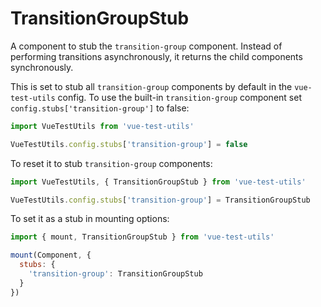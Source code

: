 # TransitionGroupStub

A component to stub the `transition-group` component. Instead of performing transitions asynchronously, it returns the child components synchronously.

This is set to stub all `transition-group` components by default in the `vue-test-utils` config. To use the built-in `transition-group`  component set `config.stubs['transition-group']` to false:

```js
import VueTestUtils from 'vue-test-utils'

VueTestUtils.config.stubs['transition-group'] = false
```

To reset it to stub `transition-group` components:

```js
import VueTestUtils, { TransitionGroupStub } from 'vue-test-utils'

VueTestUtils.config.stubs['transition-group'] = TransitionGroupStub
```

To set it as a stub in mounting options:

```js
import { mount, TransitionGroupStub } from 'vue-test-utils'

mount(Component, {
  stubs: {
    'transition-group': TransitionGroupStub
  }
})
```
